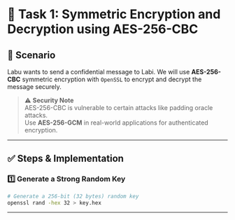 # 🔐 Task 1: Symmetric Encryption and Decryption using AES-256-CBC

## 🧠 Scenario
Labu wants to send a confidential message to Labi. We will use **AES-256-CBC** symmetric encryption with `OpenSSL` to encrypt and decrypt the message securely.

> ⚠️ **Security Note**  
> AES-256-CBC is vulnerable to certain attacks like padding oracle attacks.  
> Use **AES-256-GCM** in real-world applications for authenticated encryption.

---

## ✅ Steps & Implementation

### 1️⃣ Generate a Strong Random Key
```bash
# Generate a 256-bit (32 bytes) random key
openssl rand -hex 32 > key.hex
```
---